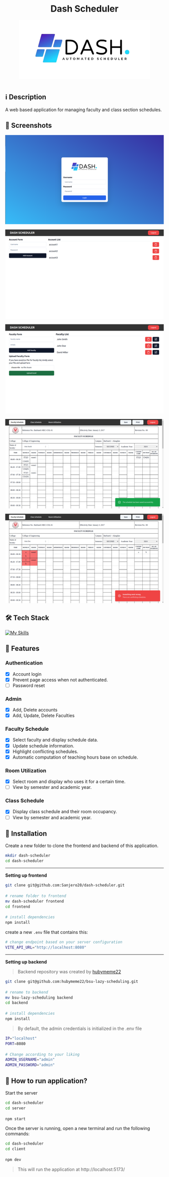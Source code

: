 <h1 align="center"> Dash Scheduler </h1>

<div style="height:200px" align=center>
  <img src="./.github/logo.png" />
</div>

## :information_source: Description

A web based application for managing faculty and class section schedules.

## :camera_flash: Screenshots

![login page](./.github/screenshots/login.png)

![accounts panel](./.github/screenshots/admin-ui/accounts.png)

![faculties panel](./.github/screenshots/admin-ui/faculties.png)

![user panel](./.github/screenshots/user/faculty-table.png)

![user panel](./.github/screenshots/user/schedule-conflict.png)

## :hammer_and_wrench: Tech Stack

[![My Skills](https://skillicons.dev/icons?i=ts,react,tailwind,vite)](https://skillicons.dev)

## :star2: Features

### Authentication

- [x] Account login
- [x] Prevent page access when not authenticated.
- [ ] Password reset

### Admin

- [x] Add, Delete accounts
- [x] Add, Update, Delete Faculties

### Faculty Schedule

- [x] Select faculty and display schedule data.
- [x] Update schedule information.
- [x] Highlight conflicting schedules.
- [x] Automatic computation of teaching hours base on schedule.

### Room Utilization

- [x] Select room and display who uses it for a certain time.
- [ ] View by semester and academic year.

### Class Schedule

- [x] Display class schedule and their room occupancy.
- [ ] View by semester and academic year.

## :notebook_with_decorative_cover: Installation

<!-- Clone the [backend](https://github.com/hubymeme22/bsu-lazy-scheduling) of for this application. -->

Create a new folder to clone the frontend and backend of this application.

```bash
mkdir dash-scheduler
cd dash-scheduler
```

---

**Setting up frontend**

```bash
git clone git@github.com:Sanjero20/dash-scheduler.git

# rename folder to frontend
mv dash-scheduler frontend
cd frontend

# install dependencies
npm install
```

create a new <code>.env</code> file that contains this:

```bash
# change endpoint based on your server configuration
VITE_API_URL="http://localhost:8080"
```

---

**Setting up backend**

> Backend repository was created by [hubymeme22](https://github.com/hubymeme22/bsu-lazy-scheduling)

```bash
git clone git@github.com:hubymeme22/bsu-lazy-scheduling.git

# rename to backend
mv bsu-lazy-scheduling backend
cd backend

# install dependencies
npm install
```

> By default, the admin credentials is initialized in the .env file

```bash
IP="localhost"
PORT=8080

# Change according to your liking
ADMIN_USERNAME="admin"
ADMIN_PASSWORD="admin"
```

## :rocket: How to run application?

Start the server

```bash
cd dash-scheduler
cd server

npm start
```

Once the server is running, open a new terminal and run the following commands:

```bash
cd dash-scheduler
cd client

npm dev
```

> This will run the application at http://localhost:5173/
